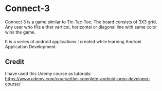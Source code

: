 # Connect-3

Connect 3 is a game similar to Tic-Tac-Toe. The board consists of 3X3 grid. Any user who fills either vertical, horizontal or diagonal line with same color wins the game.

It is a series of android applications I created while learning Android Application Development.
 
 ## Credit
 I have used this Udemy course as tutorials: https://www.udemy.com/course/the-complete-android-oreo-developer-course/
